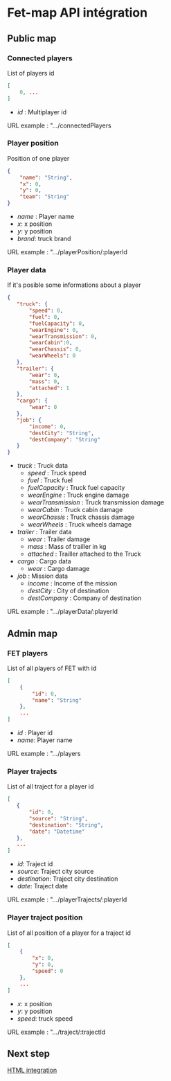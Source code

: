 # Fet-map API intégration

## Public map

### Connected players
List of players id
```json
[
    0, ...
]
```

 - *id* : Multiplayer id

 URL example : ".../connectedPlayers

 ### Player position
 Position of one player
 ```json
 {
     "name": "String",
     "x": 0,
     "y": 0,
     "team": "String"
 }
 ```

 - *name* : Player name
 - *x*: x position
 - *y*: y position
 - *brand*: truck brand

 URL example : ".../playerPosition/:playerId

 ### Player data
 If it's posible some informations about a player
 ```json
{
    "truck": {
        "speed": 0,
        "fuel": 0,
        "fuelCapacity": 0,
        "wearEngine": 0,
		"wearTransmission": 0,
		"wearCabin":0,
		"wearChassis": 0,
		"wearWheels": 0
	},
	"trailer": {
		"wear": 0,
		"mass": 0,
		"attached": 1
	},
	"cargo": {
		"wear": 0
	},
	"job": {
		"income": 0,
		"destCity": "String",
		"destCompany": "String"
	}
}
 ```
 - *truck* : Truck data
	- *speed* : Truck speed
	- *fuel* : Truck fuel
	- *fuelCapacity* : Truck fuel capacity
	- *wearEngine* : Truck engine damage
	- *wearTransmission* : Truck transmission damage
	- *wearCabin* : Truck cabin damage
	- *wearChassis* : Truck chassis damage
	- *wearWheels* : Truck wheels damage
- *trailer* : Trailer data
	- *wear* : Trailer damage
	- *mass* : Mass of trailler in kg
	- *attached* : Trailler attached to the Truck
- *cargo* : Cargo data
	- *wear* : Cargo damage
- *job* : Mission data
	- *income* : Income of the mission
	- *destCity* : City of destination
	- *destCompany* : Company of destination

URL example : ".../playerData/:playerId

## Admin map

### FET players
List of all players of FET with id
```json
[
    {
        "id": 0,
        "name": "String"
    }, 
    ...
]
```
 - *id* : Player id
 - *name*: Player name

 URL example : ".../players

 ### Player trajects
 List of all traject for a player id
 ```json
[
    {
        "id": 0,
        "source": "String",
        "destination": "String",
        "date": "Datetime"
    },
    ...
]
 ```
 - *id*: Traject id
 - *source*: Traject city source
 - *destination*: Traject city destination
 - *date*: Traject date

 URL example : ".../playerTrajects/:playerId

 ### Player traject position
 List of all position of a player for a traject id
 ```json
 [
     {
         "x": 0,
         "y": 0,
         "speed": 0
     },
     ...
 ]
 ```

 - *x*: x position
 - *y*: y position
 - *speed*: truck speed

 URL example : ".../traject/:trajectId

 ## Next step
 [HTML integration](https://github.com/victorsmits/Fet-map/blob/master/implement.md)